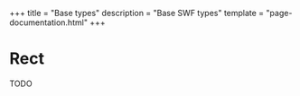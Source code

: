 +++
title = "Base types"
description = "Base SWF types"
template = "page-documentation.html"
+++

# Rect

TODO
